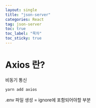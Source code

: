 ```yaml
---
layout: single
title: "json-server"
categories: React
tag: json-server
toc: true
toc_label: "목차"
toc_sticky: true
---
```


# Axios 란?

비동기 통신

```javascript
yarn add axios
```

.env 파일 생성 = ignore에 포함되어야할 부분
